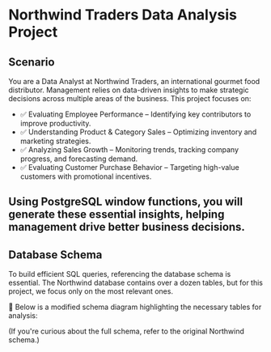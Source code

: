 # Northwind Traders Data Analysis Project
## Scenario

You are a Data Analyst at Northwind Traders, an international gourmet food distributor. Management relies on data-driven insights to make strategic decisions across multiple areas of the business. This project focuses on:

- ✅ Evaluating Employee Performance – Identifying key contributors to improve productivity.
- ✅ Understanding Product & Category Sales – Optimizing inventory and marketing strategies.
- ✅ Analyzing Sales Growth – Monitoring trends, tracking company progress, and forecasting demand.
- ✅ Evaluating Customer Purchase Behavior – Targeting high-value customers with promotional incentives.


Using PostgreSQL window functions, you will generate these essential insights, helping management drive better business decisions.
---

## Database Schema

To build efficient SQL queries, referencing the database schema is essential. The Northwind database contains over a dozen tables, but for this project, we focus only on the most relevant ones.

📌 Below is a modified schema diagram highlighting the necessary tables for analysis:

(If you're curious about the full schema, refer to the original Northwind schema.)
